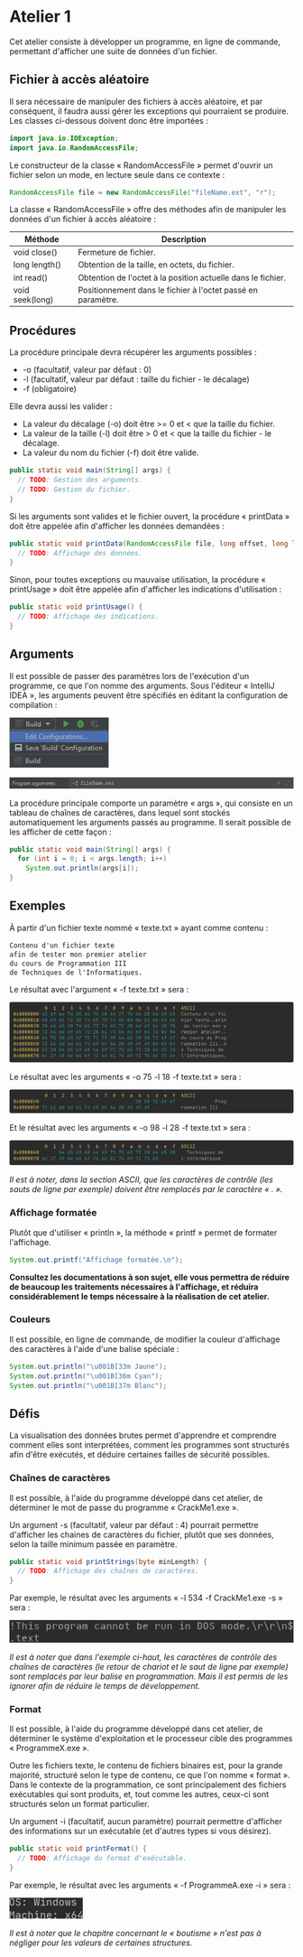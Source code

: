 # Atelier 1

Cet atelier consiste à développer un programme, en ligne de commande, permettant d'afficher une suite de données d'un fichier.

## Fichier à accès aléatoire

Il sera nécessaire de manipuler des fichiers à accès aléatoire, et par conséquent, il faudra aussi gérer les exceptions qui pourraient se produire. Les classes ci-dessous doivent donc être importées :

```java
import java.io.IOException;
import java.io.RandomAccessFile;
```

Le constructeur de la classe « RandomAccessFile » permet d'ouvrir un fichier selon un mode, en lecture seule dans ce contexte :

```java
RandomAccessFile file = new RandomAccessFile("fileName.ext", "r");
```

La classe « RandomAccessFile » offre des méthodes afin de manipuler les données d'un fichier à accès aléatoire :

Méthode         | Description
----------------|-------------------------------------------------------------
void close()    | Fermeture de fichier.
long length()   | Obtention de la taille, en octets, du fichier.
int read()      | Obtention de l'octet à la position actuelle dans le fichier.
void seek(long) | Positionnement dans le fichier à l'octet passé en paramètre.

## Procédures

La procédure principale devra récupérer les arguments possibles :

- -o (facultatif, valeur par défaut : 0)
- -l (facultatif, valeur par défaut : taille du fichier - le décalage)
- -f (obligatoire)

Elle devra aussi les valider :

- La valeur du décalage (-o) doit être >= 0 et < que la taille du fichier.
- La valeur de la taille (-l) doit être > 0 et < que la taille du fichier - le décalage.
- La valeur du nom du fichier (-f) doit être valide.

```java
public static void main(String[] args) {
  // TODO: Gestion des arguments.
  // TODO: Gestion du fichier.
}
```

Si les arguments sont valides et le fichier ouvert, la procédure « printData » doit être appelée afin d'afficher les données demandées :

```java
public static void printData(RandomAccessFile file, long offset, long length) throws IOException {
  // TODO: Affichage des données.
}
```

Sinon, pour toutes exceptions ou mauvaise utilisation, la procédure « printUsage » doit être appelée afin d'afficher les indications d'utilisation :

```java
public static void printUsage() {
  // TODO: Affichage des indications.
}
```

## Arguments

Il est possible de passer des paramètres lors de l'exécution d'un programme, ce que l'on nomme des arguments. Sous l'éditeur « IntelliJ IDEA », les arguments peuvent être spécifiés en éditant la configuration de compilation :

![Configuration](Images/IDEA/Configuration.png)

![Arguments](Images/IDEA/Arguments.png)

La procédure principale comporte un paramètre « args », qui consiste en un tableau de chaînes de caractères, dans lequel sont stockés automatiquement les arguments passés au programme. Il serait possible de les afficher de cette façon :

```java
public static void main(String[] args) {
  for (int i = 0; i < args.length; i++)
    System.out.println(args[i]);
}
```

## Exemples

À partir d'un fichier texte nommé « texte.txt » ayant comme contenu :

```
Contenu d'un fichier texte
afin de tester mon premier atelier
du cours de Programmation III
de Techniques de l'Informatiques.
```

Le résultat avec l'argument « -f texte.txt » sera :

![Arguments](Images/IDEA/Exemple1.png)

Le résultat avec les arguments « -o 75 -l 18 -f texte.txt » sera :

![Arguments](Images/IDEA/Exemple2.png)

Et le résultat avec les arguments « -o 98 -l 28 -f texte.txt » sera :

![Arguments](Images/IDEA/Exemple3.png)

*Il est à noter, dans la section ASCII, que les caractères de contrôle (les sauts de ligne par exemple) doivent être remplacés par le caractère « . ».*

### Affichage formatée

Plutôt que d'utiliser « println », la méthode « printf » permet de formater l'affichage.

```java
System.out.printf("Affichage formatée.\n");
```

**Consultez les documentations à son sujet, elle vous permettra de réduire de beaucoup les traitements nécessaires à l'affichage, et réduira considérablement le temps nécessaire à la réalisation de cet atelier.**

### Couleurs

Il est possible, en ligne de commande, de modifier la couleur d'affichage des caractères à l'aide d'une balise spéciale :

```java
System.out.println("\u001B[33m Jaune");
System.out.println("\u001B[36m Cyan");
System.out.println("\u001B[37m Blanc");
```

## Défis

La visualisation des données brutes permet d'apprendre et comprendre comment elles sont interprétées, comment les programmes sont structurés afin d'être exécutés, et déduire certaines failles de sécurité possibles.

### Chaînes de caractères

Il est possible, à l'aide du programme développé dans cet atelier, de déterminer le mot de passe du programme « CrackMe1.exe ».

Un argument -s (facultatif, valeur par défaut : 4) pourrait permettre d'afficher les chaines de caractères du fichier, plutôt que ses données, selon la taille minimum passée en paramètre.

```java
public static void printStrings(byte minLength) {
  // TODO: Affichage des chaînes de caractères.
}
```

Par exemple, le résultat avec les arguments « -l 534 -f CrackMe1.exe -s » sera :

![Chaînes](Images/IDEA/Strings.png)

*Il est à noter que dans l'exemple ci-haut, les caractères de contrôle des chaînes de caractères (le retour de chariot et le saut de ligne par exemple) sont remplacés par leur balise en programmation. Mais il est permis de les ignorer afin de réduire le temps de développement.*

### Format

Il est possible, à l'aide du programme développé dans cet atelier, de déterminer le système d'exploitation et le processeur cible des programmes « ProgrammeX.exe ».

Outre les fichiers texte, le contenu de fichiers binaires est, pour la grande majorité, structuré selon le type de contenu, ce que l'on nomme « format ». Dans le contexte de la programmation, ce sont principalement des fichiers exécutables qui sont produits, et, tout comme les autres, ceux-ci sont structurés selon un format particulier.

Un argument -i (facultatif, aucun paramètre) pourrait permettre d'afficher des informations sur un exécutable (et d'autres types si vous désirez).

```java
public static void printFormat() {
  // TODO: Affichage du format d'exécutable.
}
```

Par exemple, le résultat avec les arguments « -f ProgrammeA.exe -i » sera :

![Exécutable](Images/IDEA/Target.png)

*Il est à noter que le chapitre concernant le « boutisme » n'est pas à négliger pour les valeurs de certaines structures.*